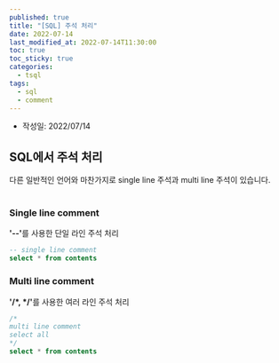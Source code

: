 ```yaml
---
published: true
title: "[SQL] 주석 처리"
date: 2022-07-14
last_modified_at: 2022-07-14T11:30:00
toc: true
toc_sticky: true
categories:
  - tsql
tags:
  - sql
  - comment
---
```


* 작성일: 2022/07/14

## SQL에서 주석 처리
다른 일반적인 언어와 마찬가지로 single line 주석과 multi line 주석이 있습니다.<br><br>

### Single line comment
<b>'--'</b>를 사용한 단일 라인 주석 처리 <br>

```sql
-- single line comment
select * from contents
```

### Multi line comment
<b>'/*, */'</b>를 사용한 여러 라인 주석 처리 <br>

```sql
/* 
multi line comment
select all 
*/
select * from contents
```